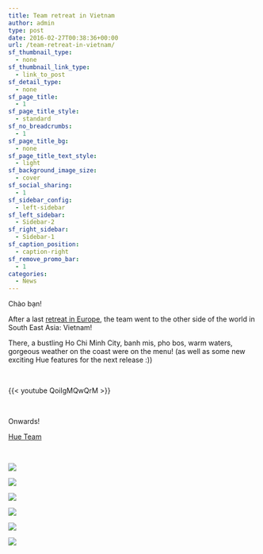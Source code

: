 ```yaml
---
title: Team retreat in Vietnam
author: admin
type: post
date: 2016-02-27T00:38:36+00:00
url: /team-retreat-in-vietnam/
sf_thumbnail_type:
  - none
sf_thumbnail_link_type:
  - link_to_post
sf_detail_type:
  - none
sf_page_title:
  - 1
sf_page_title_style:
  - standard
sf_no_breadcrumbs:
  - 1
sf_page_title_bg:
  - none
sf_page_title_text_style:
  - light
sf_background_image_size:
  - cover
sf_social_sharing:
  - 1
sf_sidebar_config:
  - left-sidebar
sf_left_sidebar:
  - Sidebar-2
sf_right_sidebar:
  - Sidebar-1
sf_caption_position:
  - caption-right
sf_remove_promo_bar:
  - 1
categories:
  - News
---
```


Chào bạn!

After a last [retreat in Europe][1], the team went to the other side of the world in South East Asia: Vietnam!

There, a bustling Ho Chi Minh City, banh mis, pho bos, warm waters, gorgeous weather on the coast were on the menu! (as well as some new exciting Hue features for the next release :))

&nbsp;

{{< youtube QoiIgMQwQrM >}}

&nbsp;

Onwards!

[Hue Team][2]

&nbsp;

[<img src="https://cdn.gethue.com/uploads/2015/12/2015-11-14-19.16.19-1-1024x768.jpg"  />][3]

[<img src="https://cdn.gethue.com/uploads/2015/12/2015-11-15-20.45.11-1024x768.jpg"  />][4]

[<img src="https://cdn.gethue.com/uploads/2015/12/2015-11-16-05.50.06-1024x768.jpg"  />][5]

[<img src="https://cdn.gethue.com/uploads/2015/12/2015-11-17-09.30.16-1024x768.jpg"  />][6]

[<img src="https://cdn.gethue.com/uploads/2015/12/2015-11-20-11.50.09-1024x768.jpg"  />][7]

[<img src="https://cdn.gethue.com/uploads/2015/12/2015-11-20-22.30.38-1-1024x768.jpg"  />][8]

[1]: https://gethue.com/team-retreat-in-spain-amsterdam/
[2]: https://twitter.com/gethue
[3]: https://cdn.gethue.com/uploads/2015/12/2015-11-14-19.16.19-1.jpg
[4]: https://cdn.gethue.com/uploads/2015/12/2015-11-15-20.45.11.jpg
[5]: https://cdn.gethue.com/uploads/2015/12/2015-11-16-05.50.06.jpg
[6]: https://cdn.gethue.com/uploads/2015/12/2015-11-17-09.30.16.jpg
[7]: https://cdn.gethue.com/uploads/2015/12/2015-11-20-11.50.09.jpg
[8]: https://cdn.gethue.com/uploads/2015/12/2015-11-20-22.30.38-1.jpg

